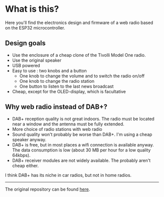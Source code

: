 # What is this?

Here you'll find the electronics design and firmware of a web radio based on the ESP32 microcontroller.

## Design goals
* Use the enclosure of a cheap clone of the Tivolli Model One radio. 
* Use the original speaker
* USB powered
* Easy to use : two knobs and a button
  * One knob to change the volume and to switch the radio on/off
  * One knob to change the radio station
  * One button to listen to the last news broadcast
* Cheap, except for the OLED-display, which is facultative

## Why web radio instead of DAB+?
* DAB+ reception quality is not great indoors.  The radio must be located near a window and the antenna must be fully extended.
* More choice of radio stations with web radio
* Sound quality won't probably be worse than DAB+.  I'm using a cheap speaker anyway.
* DAB+ is free, but in most places a wifi connection is available anyway.  The data consumption is low (about 30 MB per hour for a low quality 64kbps).
* DAB+ receiver modules are not widely available.  The probably aren't cheap either.

I think DAB+ has its niche in car radios, but not in home radios.

----
The original repository can be found [here](https://github.com/LieBtrau/esp32-web-radio).